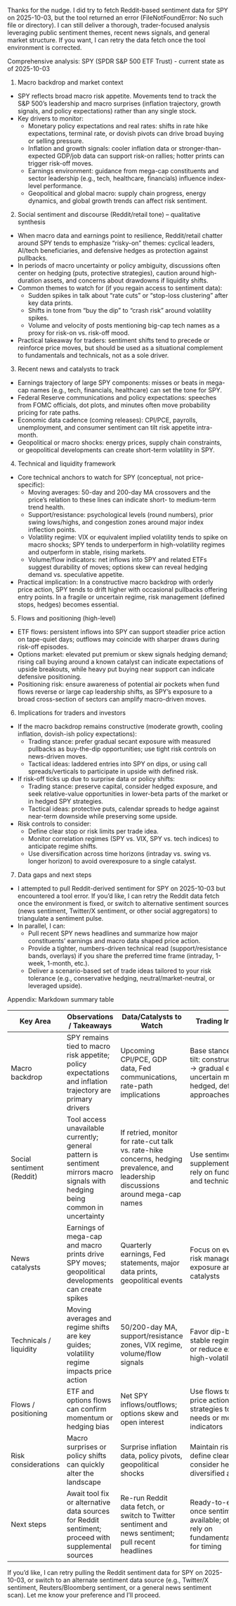 Thanks for the nudge. I did try to fetch Reddit-based sentiment data for SPY on 2025-10-03, but the tool returned an error (FileNotFoundError: No such file or directory). I can still deliver a thorough, trader-focused analysis leveraging public sentiment themes, recent news signals, and general market structure. If you want, I can retry the data fetch once the tool environment is corrected.

Comprehensive analysis: SPY (SPDR S&P 500 ETF Trust) - current state as of 2025-10-03

1) Macro backdrop and market context
- SPY reflects broad macro risk appetite. Movements tend to track the S&P 500’s leadership and macro surprises (inflation trajectory, growth signals, and policy expectations) rather than any single stock.
- Key drivers to monitor:
  - Monetary policy expectations and real rates: shifts in rate hike expectations, terminal rate, or dovish pivots can drive broad buying or selling pressure.
  - Inflation and growth signals: cooler inflation data or stronger-than-expected GDP/job data can support risk-on rallies; hotter prints can trigger risk-off moves.
  - Earnings environment: guidance from mega-cap constituents and sector leadership (e.g., tech, healthcare, financials) influence index-level performance.
  - Geopolitical and global macro: supply chain progress, energy dynamics, and global growth trends can affect risk sentiment.

2) Social sentiment and discourse (Reddit/retail tone) – qualitative synthesis
- When macro data and earnings point to resilience, Reddit/retail chatter around SPY tends to emphasize “risky-on” themes: cyclical leaders, AI/tech beneficiaries, and defensive hedges as protection against pullbacks.
- In periods of macro uncertainty or policy ambiguity, discussions often center on hedging (puts, protective strategies), caution around high-duration assets, and concerns about drawdowns if liquidity shifts.
- Common themes to watch for (if you regain access to sentiment data):
  - Sudden spikes in talk about “rate cuts” or “stop-loss clustering” after key data prints.
  - Shifts in tone from “buy the dip” to “crash risk” around volatility spikes.
  - Volume and velocity of posts mentioning big-cap tech names as a proxy for risk-on vs. risk-off mood.
- Practical takeaway for traders: sentiment shifts tend to precede or reinforce price moves, but should be used as a situational complement to fundamentals and technicals, not as a sole driver.

3) Recent news and catalysts to track
- Earnings trajectory of large SPY components: misses or beats in mega-cap names (e.g., tech, financials, healthcare) can set the tone for SPY.
- Federal Reserve communications and policy expectations: speeches from FOMC officials, dot plots, and minutes often move probability pricing for rate paths.
- Economic data cadence (coming releases): CPI/PCE, payrolls, unemployment, and consumer sentiment can tilt risk appetite intra-month.
- Geopolitical or macro shocks: energy prices, supply chain constraints, or geopolitical developments can create short-term volatility in SPY.

4) Technical and liquidity framework
- Core technical anchors to watch for SPY (conceptual, not price-specific):
  - Moving averages: 50-day and 200-day MA crossovers and the price’s relation to these lines can indicate short- to medium-term trend health.
  - Support/resistance: psychological levels (round numbers), prior swing lows/highs, and congestion zones around major index inflection points.
  - Volatility regime: VIX or equivalent implied volatility tends to spike on macro shocks; SPY tends to underperform in high-volatility regimes and outperform in stable, rising markets.
  - Volume/flow indicators: net inflows into SPY and related ETFs suggest durability of moves; options skew can reveal hedging demand vs. speculative appetite.
- Practical implication: In a constructive macro backdrop with orderly price action, SPY tends to drift higher with occasional pullbacks offering entry points. In a fragile or uncertain regime, risk management (defined stops, hedges) becomes essential.

5) Flows and positioning (high-level)
- ETF flows: persistent inflows into SPY can support steadier price action on tape-quiet days; outflows may coincide with sharper draws during risk-off episodes.
- Options market: elevated put premium or skew signals hedging demand; rising call buying around a known catalyst can indicate expectations of upside breakouts, while heavy put buying near support can indicate defensive positioning.
- Positioning risk: ensure awareness of potential air pockets when fund flows reverse or large cap leadership shifts, as SPY’s exposure to a broad cross-section of sectors can amplify macro-driven moves.

6) Implications for traders and investors
- If the macro backdrop remains constructive (moderate growth, cooling inflation, dovish-ish policy expectations):
  - Trading stance: prefer gradual secant exposure with measured pullbacks as buy-the-dip opportunities; use tight risk controls on news-driven moves.
  - Tactical ideas: laddered entries into SPY on dips, or using call spreads/verticals to participate in upside with defined risk.
- If risk-off ticks up due to surprise data or policy shifts:
  - Trading stance: preserve capital, consider hedged exposure, and seek relative-value opportunities in lower-beta parts of the market or in hedged SPY strategies.
  - Tactical ideas: protective puts, calendar spreads to hedge against near-term downside while preserving some upside.
- Risk controls to consider:
  - Define clear stop or risk limits per trade idea.
  - Monitor correlation regimes (SPY vs. VIX, SPY vs. tech indices) to anticipate regime shifts.
  - Use diversification across time horizons (intraday vs. swing vs. longer horizon) to avoid overexposure to a single catalyst.

7) Data gaps and next steps
- I attempted to pull Reddit-derived sentiment for SPY on 2025-10-03 but encountered a tool error. If you’d like, I can retry the Reddit data fetch once the environment is fixed, or switch to alternative sentiment sources (news sentiment, Twitter/X sentiment, or other social aggregators) to triangulate a sentiment pulse.
- In parallel, I can:
  - Pull recent SPY news headlines and summarize how major constituents’ earnings and macro data shaped price action.
  - Provide a tighter, numbers-driven technical read (support/resistance bands, overlays) if you share the preferred time frame (intraday, 1-week, 1-month, etc.).
  - Deliver a scenario-based set of trade ideas tailored to your risk tolerance (e.g., conservative hedging, neutral/market-neutral, or leveraged upside).

Appendix: Markdown summary table

| Key Area | Observations / Takeaways | Data/Catalysts to Watch | Trading Implications |
|---|---|---|---|
| Macro backdrop | SPY remains tied to macro risk appetite; policy expectations and inflation trajectory are primary drivers | Upcoming CPI/PCE, GDP data, Fed communications, rate-path implications | Base stance on macro tilt: constructive macro → gradual exposure; uncertain macro → hedged, defined-risk approaches |
| Social sentiment (Reddit) | Tool access unavailable currently; general pattern is sentiment mirrors macro signals with hedging being common in uncertainty | If retried, monitor for rate-cut talk vs. rate-hike concerns, hedging prevalence, and leadership discussions around mega-cap names | Use sentiment as a supplementary gauge; rely on fundamentals and technicals for timing |
| News catalysts | Earnings of mega-cap and macro prints drive SPY moves; geopolitical developments can create spikes | Quarterly earnings, Fed statements, major data prints, geopolitical events | Focus on event-driven risk management; adjust exposure around known catalysts |
| Technicals / liquidity | Moving averages and regime shifts are key guides; volatility regime impacts price action | 50/200-day MA, support/resistance zones, VIX regime, volume/flow signals | Favor dip-buying in stable regimes; hedge or reduce exposure in high-volatility regimes |
| Flows / positioning | ETF and options flows can confirm momentum or hedging bias | Net SPY inflows/outflows; options skew and open interest | Use flows to validate price action; adapt strategies to hedging needs or momentum indicators |
| Risk considerations | Macro surprises or policy shifts can quickly alter the landscape | Surprise inflation data, policy pivots, geopolitical shocks | Maintain risk controls; define clear exit rules; consider hedged or diversified approaches |
| Next steps | Await tool fix or alternative data sources for Reddit sentiment; proceed with supplemental sources | Re-run Reddit data fetch, or switch to Twitter sentiment and news sentiment; pull recent headlines | Ready-to-execute plan once sentiment data is available; otherwise, rely on fundamentals/technicals for timing |

If you’d like, I can retry pulling the Reddit sentiment data for SPY on 2025-10-03, or switch to an alternate sentiment data source (e.g., Twitter/X sentiment, Reuters/Bloomberg sentiment, or a general news sentiment scan). Let me know your preference and I’ll proceed.
